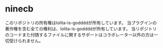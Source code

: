 # ninecb
このリポジトリの所有権はlolita-is-goddddが所有しています。
当プラグインの著作権を含む全ての権利は、lolita-is-goddddが所有しています。
当リポジトリのコードまた付随するファイルに関するサポートはコラボレーター以外の方は一切受けられません。
